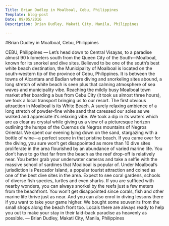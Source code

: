 ```yaml
---
Title: Brian Dudley in Moalboal, Cebu, Philippines
Template: blog-post
Date: 09/05/2016
Description: Brian Dudley, Makati City, Manila, Philippines

---
```


#Brian Dudley in Moalboal, Cebu, Philippines

CEBU, Philippines — Let’s head down to Central Visayas, to a paradise almost 90 kilometers south from the Queen City of the South—Moalboal, known for its snorkel and dive sites.
Believed to be one of the south’s best white beach destination, the Municipality of Moalboal is located on the south-western tip of the province of Cebu, Philippines. It is between the towns of Alcantara and Badian where diving and snorkeling sites abound, a long stretch of white beach is seen plus that calming atmosphere of sea waves and municipality vibe. Reaching the mildly busy Moalboal town market after boarding a bus from Cebu City (it took us almost three hours), we took a local transport bringing us to our resort.
The first obvious attraction in Moalboal is its White Beach. A surely relaxing ambience of a long stretch of powder-fine white sand that caressed our soles as we walked and appreciate it’s relaxing vibe. We took a dip in its waters which are as clear as crystal while giving us a view of a picturesque horizon outlining the humps of the Cuernos de Negros mountains of Negros Oriental. We spent our evening lying down on the sand, stargazing with a bottle of wine—a perfect scene in that pristine beach.
If you came over for the diving, you sure won’t get disappointed as more than 10 dive sites proliferate in the area flourished by an abundance of varied marine life. You don’t have to go that far from the beach as the reef drop-off is relatively near. You better grab your underwater cameras and take a selfie with the massive school of sardines that Moalboal is popular of.
Under Moalboal’s jurisdiction is Pescador Island, a popular tourist attraction and coined as one of the best dive sites in the area. Expect to see coral gardens, schools of diverse fish species, turtles and even sharks.
If you are sufficed with nearby wonders, you can always snorkel by the reefs just a few meters from the beachfront. You won’t get disappointed since corals, fish and other marine life thrive just as near. And you can also enrol in diving lessons there if you want to take your game higher.
We bought some souvenirs from the small shops along the beach front too. Locals there are always ready to help you out to make your stay in their laid-back paradise as heavenly as possible. — Brian Dudley, Makati City, Manila, Philippines